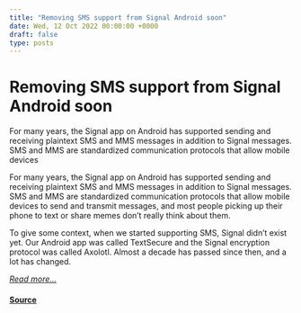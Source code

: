 ```yaml
---
title: "Removing SMS support from Signal Android soon"
date: Wed, 12 Oct 2022 00:00:00 +0000
draft: false
type: posts
---
```

# Removing SMS support from Signal Android soon





 For many years, the Signal app on Android has supported sending and receiving plaintext SMS and MMS messages in addition to Signal messages. SMS and MMS are standardized communication protocols that allow mobile devices

For many years, the Signal app on Android has supported sending and receiving plaintext SMS and MMS messages in addition to Signal messages. SMS and MMS are standardized communication protocols that allow mobile devices to send and transmit messages, and most people picking up their phone to text or share memes don’t really think about them.

To give some context, when we started supporting SMS, Signal didn’t exist yet. Our Android app was called TextSecure and the Signal encryption protocol was called Axolotl. Almost a decade has passed since then, and a lot has changed.

[_Read more..._](https://signal.org/blog/sms-removal-android/)

#### [Source](https://signal.org/blog/sms-removal-android/)

